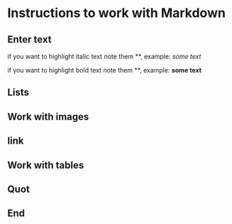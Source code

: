 # Instructions to work with Markdown

## Enter text

if you want to highlight italic text note them **, example: *some text*

if you want to highlight bold text note them **, example: **some text**

## Lists

## Work with images

## link

## Work with tables

## Quot

## End